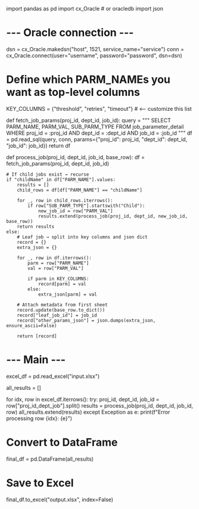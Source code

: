 import pandas as pd
import cx_Oracle  # or oracledb
import json

# --- Oracle connection ---
dsn = cx_Oracle.makedsn("host", 1521, service_name="service")
conn = cx_Oracle.connect(user="username", password="password", dsn=dsn)

# Define which PARM_NAMEs you want as top-level columns
KEY_COLUMNS = {"threshold", "retries", "timeout"}   # <-- customize this list

def fetch_job_params(proj_id, dept_id, job_id):
    query = """
        SELECT PARM_NAME, PARM_VAL, SUB_PARM_TYPE
        FROM job_parameter_detail
        WHERE proj_id = :proj_id
          AND dept_id = :dept_id
          AND job_id  = :job_id
    """
    df = pd.read_sql(query, conn, params={"proj_id": proj_id, "dept_id": dept_id, "job_id": job_id})
    return df

def process_job(proj_id, dept_id, job_id, base_row):
    df = fetch_job_params(proj_id, dept_id, job_id)

    # If child jobs exist → recurse
    if "childName" in df["PARM_NAME"].values:
        results = []
        child_rows = df[df["PARM_NAME"] == "childName"]

        for _, row in child_rows.iterrows():
            if row["SUB_PARM_TYPE"].startswith("Child"):
                new_job_id = row["PARM_VAL"]
                results.extend(process_job(proj_id, dept_id, new_job_id, base_row))
        return results
    else:
        # Leaf job → split into key columns and json dict
        record = {}
        extra_json = {}

        for _, row in df.iterrows():
            parm = row["PARM_NAME"]
            val = row["PARM_VAL"]

            if parm in KEY_COLUMNS:
                record[parm] = val
            else:
                extra_json[parm] = val

        # Attach metadata from first sheet
        record.update(base_row.to_dict())
        record["leaf_job_id"] = job_id
        record["other_params_json"] = json.dumps(extra_json, ensure_ascii=False)

        return [record]

# --- Main ---
excel_df = pd.read_excel("input.xlsx")

all_results = []

for idx, row in excel_df.iterrows():
    try:
        proj_id, dept_id, job_id = row["proj_id_dept_job"].split()
        results = process_job(proj_id, dept_id, job_id, row)
        all_results.extend(results)
    except Exception as e:
        print(f"Error processing row {idx}: {e}")

# Convert to DataFrame
final_df = pd.DataFrame(all_results)

# Save to Excel
final_df.to_excel("output.xlsx", index=False)

